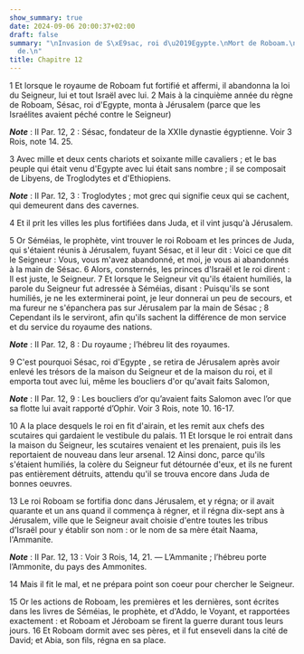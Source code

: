 ```yaml
---
show_summary: true
date: 2024-09-06 20:00:37+02:00
draft: false
summary: "\nInvasion de S\xE9sac, roi d\u2019Egypte.\nMort de Roboam.\nAbia lui succ\xE8\
  de.\n"
title: Chapitre 12
---
```





1 Et lorsque le royaume de Roboam fut fortifié et affermi, il abandonna la loi du Seigneur, lui et tout Israël avec lui. 2 Mais à la cinquième année du règne de Roboam, Sésac, roi d'Egypte, monta à Jérusalem (parce que les Israélites avaient péché contre le Seigneur)

***Note*** :  II Par. 12, 2 : Sésac, fondateur de la XXIIe dynastie égyptienne. Voir 3 Rois, note 14. 25.

3 Avec mille et deux cents chariots et soixante mille cavaliers ; et le bas peuple qui était venu d'Egypte avec lui était sans nombre ; il se composait de Libyens, de Troglodytes et d'Ethiopiens.

***Note*** :  II Par. 12, 3 : Troglodytes ; mot grec qui signifie ceux qui se cachent, qui demeurent dans des cavernes.

4 Et il prit les villes les plus fortifiées dans Juda, et il vint jusqu'à Jérusalem.


5 Or Séméias, le prophète, vint trouver le roi Roboam et les princes de Juda, qui s'étaient réunis à Jérusalem, fuyant Sésac, et il leur dit : Voici ce que dit le Seigneur : Vous, vous m'avez abandonné, et moi, je vous ai abandonnés à la main de Sésac. 6 Alors, consternés, les princes d'Israël et le roi dirent : Il est juste, le Seigneur. 7 Et lorsque le Seigneur vit qu'ils étaient humiliés, la parole du Seigneur fut adressée à Séméias, disant : Puisqu'ils se sont humiliés, je ne les exterminerai point, je leur donnerai un peu de secours, et ma fureur ne s'épanchera pas sur Jérusalem par la main de Sésac ; 8 Cependant ils le serviront, afin qu'ils sachent la différence de mon service et du service du royaume des nations.

***Note*** :  II Par. 12, 8 : Du royaume ; l’hébreu lit des royaumes.


9 C'est pourquoi Sésac, roi d'Egypte , se retira de Jérusalem après avoir enlevé les trésors de la maison du Seigneur et de la maison du roi, et il emporta tout avec lui, même les boucliers d'or qu'avait faits Salomon,

***Note*** :  II Par. 12, 9 : Les boucliers d’or qu’avaient faits Salomon avec l’or que sa flotte lui avait rapporté d’Ophir. Voir 3 Rois, note 10. 16-17.

10 A la place desquels le roi en fit d'airain, et les remit aux chefs des scutaires qui gardaient le vestibule du palais. 11 Et lorsque le roi entrait dans la maison du Seigneur, les scutaires venaient et les prenaient, puis ils les reportaient de nouveau dans leur arsenal. 12 Ainsi donc, parce qu'ils s'étaient humiliés, la colère du Seigneur fut détournée d'eux, et ils ne furent pas entièrement détruits, attendu qu'il se trouva encore dans Juda de bonnes oeuvres.


13 Le roi Roboam se fortifia donc dans Jérusalem, et y régna; or il avait quarante et un ans quand il commença à régner, et il régna dix-sept ans à Jérusalem, ville que le Seigneur avait choisie d'entre toutes les tribus d'Israël pour y établir son nom : or le nom de sa mère était Naama, l'Ammanite.

***Note*** :  II Par. 12, 13 : Voir 3 Rois, 14, 21. ― L’Ammanite ; l’hébreu porte l’Ammonite, du pays des Ammonites.

14 Mais il fit le mal, et ne prépara point son coeur pour chercher le Seigneur.


15 Or les actions de Roboam, les premières et les dernières, sont écrites dans les livres de Séméias, le prophète, et d'Addo, le Voyant, et rapportées exactement : et Roboam et Jéroboam se firent la guerre durant tous leurs jours. 16 Et Roboam dormit avec ses pères, et il fut enseveli dans la cité de David; et Abia, son fils, régna en sa place.

